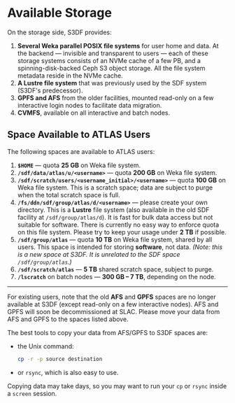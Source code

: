# Available Storage

On the storage side, S3DF provides:

1. **Several Weka parallel POSIX file systems** for user home and data. At the
   backend — invisible and transparent to users — each of these storage systems
   consists of an NVMe cache of a few PB, and a spinning-disk-backed Ceph S3
   object storage. All the file system metadata reside in the NVMe cache.
2. **A Lustre file system** that was previously used by the SDF system (S3DF's
   predecessor).
3. **GPFS and AFS** from the older facilities, mounted read-only on a few
   interactive login nodes to facilitate data migration.
4. **CVMFS**, available on all interactive and batch nodes.

## Space Available to ATLAS Users

The following spaces are available to ATLAS users:

1. **`$HOME`** — quota **25 GB** on Weka file system.
2. **`/sdf/data/atlas/u/<username>`** — quota **200 GB** on Weka file system.
3. **`/sdf/scratch/users/<username_initial>/<username>`** — quota **100 GB** on
   Weka file system. This is a scratch space; data are subject to purge when the
   total scratch space is full.
4. **`/fs/ddn/sdf/group/atlas/d/<username>`** — please create your own
   directory. This is a **Lustre** file system (also available in the old SDF
   facility at `/sdf/group/atlas/d`). It is fast for bulk data access but not
   suitable for software. There is currently no easy way to enforce quota on
   this file system. Please try to keep your usage under **2 TB** if possible.
5. **`/sdf/group/atlas`** — quota **10 TB** on Weka file system, shared by all
   users. This space is intended for storing **software**, not data. _(Note:
   this is a new space at S3DF. It is unrelated to the SDF space
   `/sdf/group/atlas`.)_
6. **`/sdf/scratch/atlas`** — **5 TB** shared scratch space, subject to purge.
7. **`/lscratch`** on batch nodes — **300 GB – 7 TB**, depending on the node.

---

For existing users, note that the old **AFS** and **GPFS** spaces are no longer
available at S3DF (except read-only on a few interactive nodes). AFS and GPFS
will soon be decommissioned at SLAC. Please move your data from AFS and GPFS to
the spaces listed above.

The best tools to copy your data from AFS/GPFS to S3DF spaces are:

- the Unix command:

  ```bash
  cp -r -p source destination
  ```

- or `rsync`, which is also easy to use.

Copying data may take days, so you may want to run your `cp` or `rsync` inside a
`screen` session.
